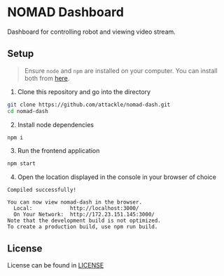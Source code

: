 # NOMAD Dashboard

Dashboard for controlling robot and viewing video stream.

## Setup

> Ensure `node` and `npm` are installed on your computer. You can install both from [here](https://nodejs.org/en/download/current/).

1. Clone this repository and go into the directory
```bash
git clone https://github.com/attackle/nomad-dash.git
cd nomad-dash
```
2. Install node dependencies
```bash
npm i
```
3. Run the frontend application
```bash
npm start
```
4. Open the location displayed in the console in your browser of choice
```
Compiled successfully!

You can now view nomad-dash in the browser.
  Local:            http://localhost:3000/
  On Your Network:  http://172.23.151.145:3000/
Note that the development build is not optimized.
To create a production build, use npm run build.
```

## License

License can be found in [LICENSE](/LICENSE)
